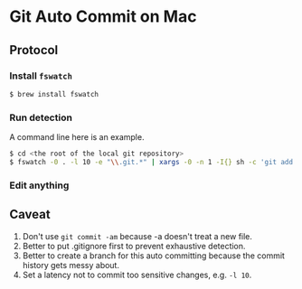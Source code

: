 
# Git Auto Commit on Mac

## Protocol

### Install `fswatch`
```bash
$ brew install fswatch
```

### Run detection
A command line here is an example.
```bash
$ cd <the root of the local git repository>
$ fswatch -0 . -l 10 -e "\\.git.*" | xargs -0 -n 1 -I{} sh -c 'git add .; git commit --author="Author automatic <author@users.noreply.github.com>" -m "auto commit changes.";'
```

### Edit anything

## Caveat

1. Don't use `git commit -am` because -a doesn't treat a new file.
1. Better to put .gitignore first to prevent exhaustive detection.
1. Better to create a branch for this auto committing because the commit history gets messy about.
1. Set a latency not to commit too sensitive changes, e.g. `-l 10`.

